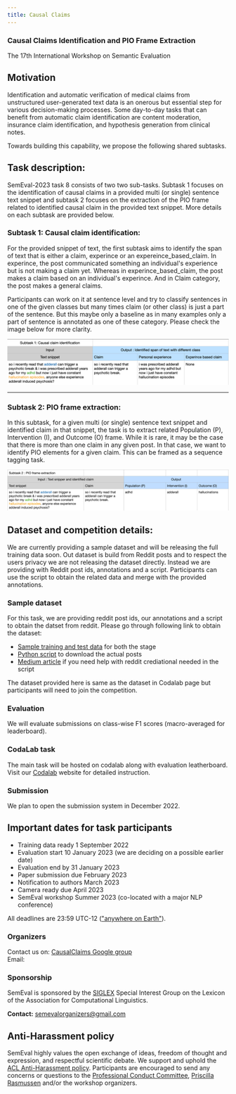 ```yaml
---
title: Causal Claims   
---
```

### Causal Claims Identification and PIO Frame Extraction  
The 17th International Workshop on Semantic Evaluation


## Motivation 
Identification and automatic verification of medical claims from unstructured user-generated text data is an onerous but essential step for various decision-making processes. Some day-to-day tasks that can benefit from automatic claim identification are content moderation, insurance claim identification, and hypothesis generation from clinical notes. 

Towards building this capability, we propose the following shared subtasks. 

## Task description:  

SemEval-2023 task 8 consists of two two sub-tasks. Subtask 1 focuses on the identification of causal claims in a provided multi (or single) sentence text snippet and subtask 2 focuses on the extraction of the PIO frame related to identified causal claim in the provided text snippet. More details on each subtask are provided below.  


### Subtask 1: Causal claim identification:  

For the provided snippet of text, the first subtask aims to identify the span of text that is either a claim, experince or an expereince_based_claim. In experince, the post communicated something an individual's experience but is not making a claim yet. Whereas in experince_based_claim, the post makes a claim based on an individual's experince. And in Claim category, the post makes a general claims. 

<!-- Following in an example for each category. 
- **Experince**: " I am left with headache after taking drug-B."
- **Experince_based_claim**: " I am left with headache after taking drug-B and I recently read few posts mentioning the same."
- **Claim**: " I have read literature reporting that Drug-A doesn't work for Condition-B." -->

Participants can work on it at sentence level and try to classify sentences in one of the given classes but many times claim (or other class) is just a part of the sentence. But this maybe only a baseline as in many examples only a part of sentence is annotated as one of these category. Please check the  image below for more clarity.   

![Subtask-1](subtask-1.png)   

----- 
### Subtask 2: PIO frame extraction:  

In this subtask, for a given multi (or single) sentence text snippet and identified claim in that snippet, the task is to extract related Population (P), Intervention (I), and Outcome (O) frame. While it is rare, it may be the case that there is more than one claim in any given post. In that case, we want to identify PIO elements for a given claim. This can be framed as a sequence tagging task.  


![Subtask-2](subtask-2.png)    

## Dataset and competition details: 
We are currently providing a sample dataset and will be releasing the full training data soon. Out dataset is build from Reddit posts and to respect the users privacy we are not releasing the dataset directly. Instead we are providing with Reddit post ids, annotations and a script. Participants can use the script to obtain the related data and merge with the provided annotations. 


### Sample dataset
For this task, we are providing reddit post ids, our annotations and a script to obtain the datset from reddit. Please go through following link to obtain the dataset: 
- [Sample training and test data](https://drive.google.com/drive/folders/1cN20UanW8GmrDo1YkeMP5_AGTZ_QOtlG?usp=sharing) for both the stage 
- [Python script](https://drive.google.com/file/d/10D5VKvdKcIJvtC47vE7IcQQl_2f9qvG4/view?usp=sharing) to download the actual posts 
- [Medium article](https://towardsdatascience.com/scraping-reddit-data-1c0af3040768) if you need help with reddit crediational needed in the script   
 
 The dataset provided here is same as the dataset in Codalab page but participants will need to join the competition.  
  
### Evaluation 
We will evaluate submissions on class-wise F1 scores (macro-averaged for leaderboard).

### CodaLab task 
The main task will be hosted on codalab along with evaluation leatherboard.  
Visit our [Codalab](https://codalab.lisn.upsaclay.fr/competitions/6284?secret_key=effe6a1c-447e-4407-9085-e2168f92d4ea#learn_the_details-evaluation) website for detailed instruction.  

### Submission 
We plan to open the submission system in December 2022. 

## Important dates for task participants

- Training data ready 1 September 2022
- Evaluation start 10 January 2023 (we are deciding on a possible earlier date)
- Evaluation end by 31 January 2023 
- Paper submission due February 2023
- Notification to authors March 2023
- Camera ready due April 2023
- SemEval workshop Summer 2023 (co-located with a major NLP conference)

All deadlines are 23:59 UTC-12 (["anywhere on Earth"](https://en.wikipedia.org/wiki/Anywhere_on_Earth)).


### Organizers
Contact us on: [CausalClaims Google group](causal_claims@googlegroups.com)   
Email:   





<!---
some commented files - we can add our new md files and hyperlink here if needed
### Resources

- [Frequently Asked Questions about SemEval](/faq.html)
- [Paper Submission Requirements](/paper-requirements.html)
- [Guidelines for Writing Papers](/system-paper-template.html)
- [SemEval-2023 call for task proposals (archival)](cft)
--->

### Sponsorship

SemEval is sponsored by the [SIGLEX](http://alt.qcri.org/siglex/) Special Interest Group on the Lexicon of the Association for Computational Linguistics.


__Contact:__ <semevalorganizers@gmail.com>
<!--- Most questions not answered by the above resources should be directed to organizers of specific [tasks](tasks.html).
General questions about SemEval organization should be directed to <semevalorganizers@gmail.com>.--->

## Anti-Harassment policy

SemEval highly values the open exchange of ideas, freedom of thought and expression, and respectful scientific debate.
We support and uphold the [ACL Anti-Harassment policy](https://www.aclweb.org/adminwiki/index.php?title=Anti-Harassment_Policy).
Participants are encouraged to send any concerns or questions to the [Professional Conduct Committee](https://www.aclweb.org/adminwiki/index.php?title=Professional_Conduct_Committee),
[Priscilla Rasmussen](mailto:acl@aclweb.org) and/or the workshop organizers.
